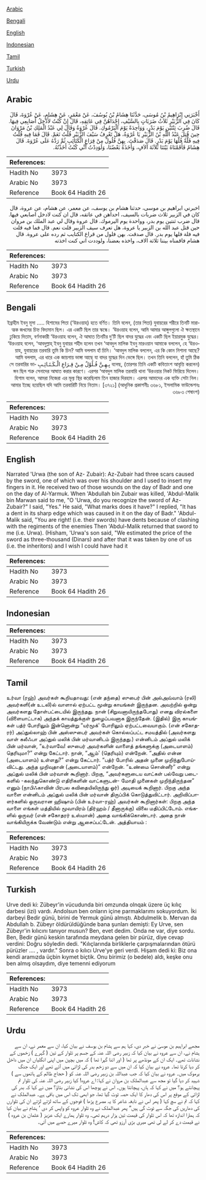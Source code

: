[Arabic](#arabic)

[Bengali](#bengali)

[English](#english)

[Indonesian](#indonesian)

[Tamil](#tamil)

[Turkish](#turkish)

[Urdu](#urdu)

## Arabic


<div dir="rtl" lang="ar" style={{fontSize:'larger',backgroundColor:'#f8f9fa',padding:20}}>
أَخْبَرَنِي إِبْرَاهِيمُ بْنُ مُوسَى، حَدَّثَنَا هِشَامُ بْنُ يُوسُفَ، عَنْ مَعْمَرٍ، عَنْ هِشَامٍ، عَنْ عُرْوَةَ، قَالَ كَانَ فِي الزُّبَيْرِ ثَلاَثُ ضَرَبَاتٍ بِالسَّيْفِ، إِحْدَاهُنَّ فِي عَاتِقِهِ، قَالَ إِنْ كُنْتُ لأُدْخِلُ أَصَابِعِي فِيهَا‏.‏ قَالَ ضُرِبَ ثِنْتَيْنِ يَوْمَ بَدْرٍ، وَوَاحِدَةً يَوْمَ الْيَرْمُوكِ‏.‏ قَالَ عُرْوَةُ وَقَالَ لِي عَبْدُ الْمَلِكِ بْنُ مَرْوَانَ حِينَ قُتِلَ عَبْدُ اللَّهِ بْنُ الزُّبَيْرِ يَا عُرْوَةُ، هَلْ تَعْرِفُ سَيْفَ الزُّبَيْرِ قُلْتُ نَعَمْ‏.‏ قَالَ فَمَا فِيهِ قُلْتُ فِيهِ فَلَّةٌ فُلَّهَا يَوْمَ بَدْرٍ‏.‏ قَالَ صَدَقْتَ‏.‏ بِهِنَّ فُلُولٌ مِنْ قِرَاعِ الْكَتَائِبِ ثُمَّ رَدَّهُ عَلَى عُرْوَةَ‏.‏ قَالَ هِشَامٌ فَأَقَمْنَاهُ بَيْنَنَا ثَلاَثَةَ آلاَفٍ، وَأَخَذَهُ بَعْضُنَا، وَلَوَدِدْتُ أَنِّي كُنْتُ أَخَذْتُهُ‏.‏
</div>
<div style={{backgroundColor:'#f8f9fa',padding:20, marginBottom: 10}}><table> <thead> <tr> <th>References:</th> <th></th> </tr> </thead> <tbody><tr><td>Hadith No</td><td>3973</td></tr><tr><td>Arabic No</td><td>3973</td></tr><tr><td>Reference</td><td>Book 64 Hadith 26</td></tr></tbody></table></div>


<div dir="rtl" lang="ar" style={{fontSize:'larger',backgroundColor:'#f8f9fa',padding:20}}>
اخبرني ابراهيم بن موسى، حدثنا هشام بن يوسف، عن معمر، عن هشام، عن عروة، قال كان في الزبير ثلاث ضربات بالسيف، احداهن في عاتقه، قال ان كنت لادخل اصابعي فيها. قال ضرب ثنتين يوم بدر، وواحدة يوم اليرموك. قال عروة وقال لي عبد الملك بن مروان حين قتل عبد الله بن الزبير يا عروة، هل تعرف سيف الزبير قلت نعم. قال فما فيه قلت فيه فلة فلها يوم بدر. قال صدقت. بهن فلول من قراع الكتايب ثم رده على عروة. قال هشام فاقمناه بيننا ثلاثة الاف، واخذه بعضنا، ولوددت اني كنت اخذته
</div>
<div style={{backgroundColor:'#f8f9fa',padding:20, marginBottom: 10}}><table> <thead> <tr> <th>References:</th> <th></th> </tr> </thead> <tbody><tr><td>Hadith No</td><td>3973</td></tr><tr><td>Arabic No</td><td>3973</td></tr><tr><td>Reference</td><td>Book 64 Hadith 26</td></tr></tbody></table></div>

## Bengali


<div dir="rtl" lang="bn" style={{fontSize:'larger',backgroundColor:'#f8f9fa',padding:20}}>
ইব্রাহীম ইবনু মূসা ..... হিশামের পিতা (‘উরওয়াহ) হতে বর্ণিত। তিনি বলেন, (তার পিতা) যুবায়রের শরীরে তিনটি মারাত্মক জখমের চিহ্ন বিদ্যমান ছিল। এর একটি ছিল তার স্কন্ধে। ‘উরওয়াহ বলেন, আমি আমার আঙ্গুলগুলো ঐ ক্ষতস্থানে ঢুকিয়ে দিতাম, বর্ণনাকারী ‘উরওয়াহ বলেন, ঐ আঘাত তিনটির দু’টি ছিল বাদর যুদ্ধের এবং একটি ছিল ইয়ারমুক যুদ্ধের। ‘উরওয়াহ বলেন, ‘আবদুল্লাহ্ ইবনু যুবায়র শহীদ হলেন তখন ‘আবদুল মালিক ইবনু মারওয়ান আমাকে বললেন, হে ‘উরওয়াহ, যুবায়রের তরবারি তুমি কি চিন? আমি বললাম হাঁ চিনি। ‘আবদুল মালিক বললেন, এর কি কোন নিশানা আছে? আমি বললাম, এর ধারে এক জায়গায় ভাঙ্গা আছে যা বাদর যুদ্ধের দিন ভেঙ্গে ছিল। তখন তিনি বললেন, হাঁ তুমি ঠিক বলেছ, (তারপর তিনি একটি কবিতাংশ আবৃত্তি করলেন) بِـهِـنَّ فُـلُوْلٌ مِـنْ قِـرَاعِ الْـكَـتَـائِـبِ সে তরবারির ভাঙ্গন ছিল শত্রু সেনাদের আঘাত করার কারণে। এরপর ‘আবদুল মালিক তরবারি খানা ‘উরওয়ার নিকট ফিরিয়ে দিলেন। হিশাম বলেন, আমরা নিজেরা এর মূল্য স্থির করেছিলাম তিন হাজার দিরহাম। এরপর আমাদের এক ব্যক্তি সেটা নিল। আমার ইচ্ছে হয়েছিল যদি আমি তরবারিটি নিয়ে নিতাম। [৩৭২১] (আধুনিক প্রকাশনীঃ ৩৬৮১, ইসলামিক ফাউন্ডেশনঃ ৩৬৮৩ শেষাংশ)
</div>
<div style={{backgroundColor:'#f8f9fa',padding:20, marginBottom: 10}}><table> <thead> <tr> <th>References:</th> <th></th> </tr> </thead> <tbody><tr><td>Hadith No</td><td>3973</td></tr><tr><td>Arabic No</td><td>3973</td></tr><tr><td>Reference</td><td>Book 64 Hadith 26</td></tr></tbody></table></div>

## English


<div dir="ltr" lang="en" style={{fontSize:'larger',backgroundColor:'#f8f9fa',padding:20}}>
Narrated 'Urwa (the son of Az- Zubair): Az-Zubair had three scars caused by the sword, one of which was over his shoulder and I used to insert my fingers in it. He received two of those wounds on the day of Badr and one on the day of Al-Yarmuk. When 'Abdullah bin Zubair was killed, 'Abdul-Malik bin Marwan said to me, "O 'Urwa, do you recognize the sword of Az-Zubair?" I said, "Yes." He said, "What marks does it have?" I replied, "It has a dent in its sharp edge which was caused in it on the day of Badr." 'Abdul- Malik said, "You are right! (i.e. their swords) have dents because of clashing with the regiments of the enemies Then 'Abdul-Malik returned that sword to me (i.e. Urwa). (Hisham, 'Urwa's son said, "We estimated the price of the sword as three-thousand (Dinars) and after that it was taken by one of us (i.e. the inheritors) and I wish I could have had it
</div>
<div style={{backgroundColor:'#f8f9fa',padding:20, marginBottom: 10}}><table> <thead> <tr> <th>References:</th> <th></th> </tr> </thead> <tbody><tr><td>Hadith No</td><td>3973</td></tr><tr><td>Arabic No</td><td>3973</td></tr><tr><td>Reference</td><td>Book 64 Hadith 26</td></tr></tbody></table></div>

## Indonesian


<div dir="ltr" lang="id" style={{fontSize:'larger',backgroundColor:'#f8f9fa',padding:20}}>

</div>
<div style={{backgroundColor:'#f8f9fa',padding:20, marginBottom: 10}}><table> <thead> <tr> <th>References:</th> <th></th> </tr> </thead> <tbody><tr><td>Hadith No</td><td>3973</td></tr><tr><td>Arabic No</td><td>3973</td></tr><tr><td>Reference</td><td>Book 64 Hadith 26</td></tr></tbody></table></div>

## Tamil


<div dir="ltr" lang="ta" style={{fontSize:'larger',backgroundColor:'#f8f9fa',padding:20}}>
உர்வா (ரஹ்) அவர்கள் கூறியதாவது: (என் தந்தை) ஸுபைர் பின் அல்அவ்வாம் (ரலி) அவர்களி(ன் உடலி)ல் வாளால் ஏற்பட்ட மூன்று காயங்கள் இருந்தன. அவற்றில் ஒன்று அவர்களது தோள்பட்டையில் இருந்தது. நான் (சிறுவனாயிருந்தபோது) எனது விரல்களை (விளையாட்டாக) அந்தக் காயத்துக்குள் நுழைப்பவனாக இருந்தேன். (இதில்) இரு காயங்கள் பத்ர் போரிலும் இன்னொன்று “யர்மூக்' போரிலும் ஏற்பட்டவையாகும். (என் சகோதரர்) அப்துல்லாஹ் பின் அஸ்ஸுபைர் அவர்கள் கொல்லப்பட்ட சமயத்தில் (அவர்களது வாள் கலீஃபா அப்துல் மலிக் பின் மர்வானிடம் இருந்தது.) என்னிடம் அப்துல் மலிக் பின் மர்வான், “உர்வாவே! ஸுபைர் அவர்களின் வாளைத் தங்களுக்கு (அடையாளம்) தெரியுமா?” என்று கேட்டார். நான், “ஆம்' (தெரியும்) என்றேன். “அதில் என்ன (அடையாளம்) உள்ளது?” என்று கேட்டார். “பத்ர் போரில் அதன் முனை முறிந்துபோய்விட்டது. அந்த முறிவுதான் (அடையாளம்)” என்றேன். “உண்மை சொன்னீர்” என்று அப்துல் மலிக் பின் மர்வான் கூறினார். பிறகு, “அவர்களுடைய வாட்கள் பல்வேறு படைகளில் -கலந்துகொண்டு எதிரிகளின் வாட்களுடன்- மோதி முனைகள் முறிந்திருந்தன” எனும் (நாபிஃகாவின் பிரபல கவிதையிலிருந்து ஓர்) அடியைக் கூறினார். பிறகு அந்த வாளை என்னிடம் அப்துல் மலிக் பின் மர்வான் திருப்பிக் கொடுத்துவிட்டார். அறிவிப்பாளர்களில் ஒருவரான ஹிஷாம் (பின் உர்வா-ரஹ்) அவர்கள் கூறினார்கள்: பிறகு அந்த வாளை எங்கள் மத்தியில் மூவாயிரம் (திர்ஹம் / தீனாருக்கு) விலை மதிப்பிட்டோம். எங்களில் ஒருவர் (என் சகோதரர் உஸ்மான்) அதை வாங்கிக்கொண்டார். அதை நான் வாங்கியிருக்க வேண்டும் என்று ஆசைப்பட்டேன். அத்தியாயம் :
</div>
<div style={{backgroundColor:'#f8f9fa',padding:20, marginBottom: 10}}><table> <thead> <tr> <th>References:</th> <th></th> </tr> </thead> <tbody><tr><td>Hadith No</td><td>3973</td></tr><tr><td>Arabic No</td><td>3973</td></tr><tr><td>Reference</td><td>Book 64 Hadith 26</td></tr></tbody></table></div>

## Turkish


<div dir="ltr" lang="tr" style={{fontSize:'larger',backgroundColor:'#f8f9fa',padding:20}}>
Urve dedi ki: Zübeyr'in vücudunda biri omzunda olnqak üzere üç kılıç darbesi (izi) vardı. Andolsun ben onların içine parmaklarımı sokuyordum. İki darbeyi Bedir günü, birini de Yermuk günü almıştı. Abdulmelik b. Mervan da Abdullah b. Zübeyr öldürüldüğünde bana şunları demişti: Ey Urve, sen Zübeyr'in kılıcını tanıyor musun? Ben, evet dedim. Onda ne var, diye sordu. Ben, Bedir günü keskin tarafında meydana gelen bir pürüz, diye cevap verdini: Doğru söyledin dedi. "Kılıçlarında birliklerle çarpışmalarından ötürü pürüzler .... , vardır." Sonra o kılıcı Urve'ye geri verdi. Hişam dedi ki: Biz ona kendi aramızda üçbin kıymet biçtik. Onu birimiz (o bedele) aldı, keşke onu ben almış olsaydım, diye temenni ediyorum
</div>
<div style={{backgroundColor:'#f8f9fa',padding:20, marginBottom: 10}}><table> <thead> <tr> <th>References:</th> <th></th> </tr> </thead> <tbody><tr><td>Hadith No</td><td>3973</td></tr><tr><td>Arabic No</td><td>3973</td></tr><tr><td>Reference</td><td>Book 64 Hadith 26</td></tr></tbody></table></div>

## Urdu


<div dir="rtl" lang="ur" style={{fontSize:'larger',backgroundColor:'#f8f9fa',padding:20}}>
مجھے ابراہیم بن موسیٰ نے خبر دی، کہا ہم سے ہشام بن یوسف نے بیان کیا، ان سے معمر نے، ان سے ہشام نے، ان سے عروہ نے بیان کیا کہ زبیر رضی اللہ عنہ کے جسم پر تلوار کے تین ( گہرے ) زخموں کے نشانات تھے۔ ایک ان کے مونڈھے پر تھا ( اور اتنا گہرا تھا ) کہ میں بچپن میں اپنی انگلیاں ان میں داخل کر دیا کرتا تھا۔ عروہ نے بیان کیا کہ ان میں سے دو زخم بدر کی لڑائی میں آئے تھے اور ایک جنگ یرموک میں۔ عروہ نے بیان کیا کہ جب عبداللہ بن زبیر رضی اللہ عنہ کو ( حجاج ظالم کے ہاتھوں سے ) شہید کر دیا گیا تو مجھ سے عبدالملک بن مروان نے کہا: اے عروہ! کیا زبیر رضی اللہ عنہ کی تلوار تم پہچانتے ہو؟ میں نے کہا کہ ہاں، پہچانتا ہوں۔ اس نے پوچھا اس کی نشانی بتاؤ؟ میں نے کہا کہ بدر کی لڑائی کے موقع پر اس کی دھار کا ایک حصہ ٹوٹ گیا تھا، جو ابھی تک اس میں باقی ہے۔ عبدالملک نے کہا کہ تم نے سچ کہا ( پھر اس نے نابغہ شاعر کا یہ مصرع پڑھا ) فوجوں کے ساتھ لڑتے لڑتے ان کی تلوارں کی دھاریں کی جگہ سے ٹوٹ گی ہیں“ پھر عبدالملک نے وہ تلوار عروہ کو واپس کر دی ‘ ہشام نے بیان کیا کہ ہمارا اندازہ تھا کہ اس تلوار کی قیمت تین ہزار درہم تھی۔ وہ تلوار ہمارے ایک عزیز ( عثمان بن عروہ ) نے قیمت دے کر لے لی تھی میری بڑی آرزو تھی کہ کاش! وہ تلوار میرے حصے میں آتی۔
</div>
<div style={{backgroundColor:'#f8f9fa',padding:20, marginBottom: 10}}><table> <thead> <tr> <th>References:</th> <th></th> </tr> </thead> <tbody><tr><td>Hadith No</td><td>3973</td></tr><tr><td>Arabic No</td><td>3973</td></tr><tr><td>Reference</td><td>Book 64 Hadith 26</td></tr></tbody></table></div>